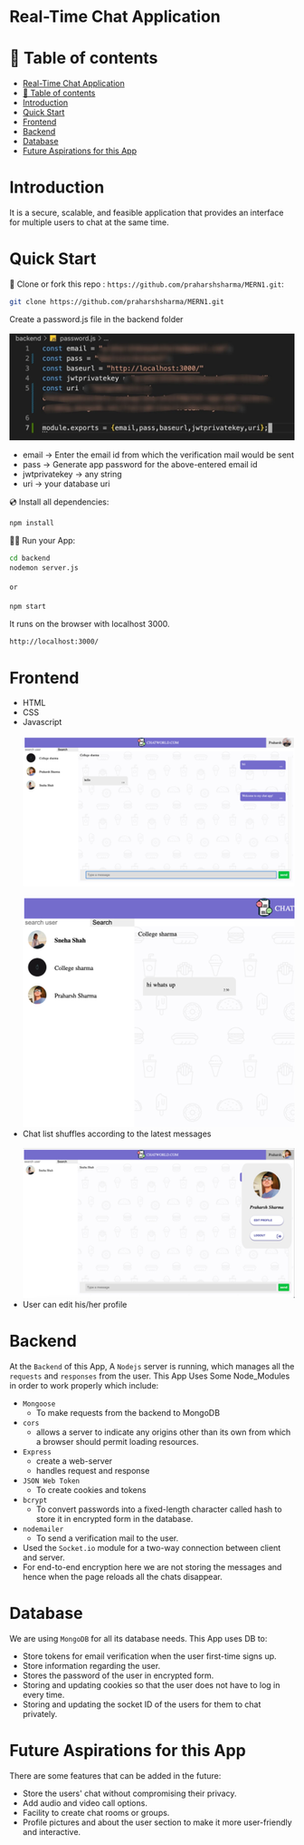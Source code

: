 # Real-Time Chat Application

# 🧭 Table of contents

- [Real-Time Chat Application](#real-time-chat-application)
- [🧭 Table of contents](#-table-of-contents)
- [Introduction](#introduction)
- [Quick Start](#quick-start)
- [Frontend](#frontend)
- [Backend](#backend)
- [Database](#database)
- [Future Aspirations for this App](#future-aspirations-for-this-app)

# Introduction

It is a secure, scalable, and feasible application that provides an interface for multiple users to chat at the same time.

# Quick Start 

📄 Clone or fork this repo :
`https://github.com/praharshsharma/MERN1.git`:

```sh
git clone https://github.com/praharshsharma/MERN1.git
```
Create a password.js file in the backend folder<br><br>
![](frontend/images/demo4.jpeg)<br>
- email -> Enter the email id from which the verification mail would be sent
- pass -> Generate app password for the above-entered email id
- jwtprivatekey -> any string
- uri -> your database uri

💿 Install all dependencies:

```sh
npm install
```

🚴‍♂️ Run your App:

```sh
cd backend
nodemon server.js

or

npm start

```
It runs on the browser with localhost 3000.
```sh
http://localhost:3000/
```

# Frontend

 - HTML<br>
 - CSS<br>
 - Javascript<br><br>
 ![](frontend/images/demo.png)<br><br>
 ![](frontend/images/demo2.png)<br>
 - Chat list shuffles according to the latest messages<br><br>
 ![](frontend/images/demo3.png)<br>
 - User can edit his/her profile

  
# Backend

  At the `Backend` of this App, A `Nodejs` server is running, which manages all the `requests` and `responses` from the user. 
This App Uses Some Node_Modules in order to work properly which include:
- `Mongoose`
  - To make requests from the backend to MongoDB
- `cors`
    - allows a server to indicate any origins other than its own from which a browser should permit loading resources.
- `Express`
  - create a web-server
  - handles request and response
- `JSON Web Token`
  - To create cookies and tokens
- `bcrypt`
  - To convert passwords into a fixed-length character called hash to store it in encrypted form in the database.
- `nodemailer`
  - To send a verification mail to the user.
- Used the `Socket.io` module for a two-way connection between client and server.
- For end-to-end encryption here we are not storing the messages and hence when the page reloads all the chats disappear.

# Database

We are using `MongoDB` for all its database needs. This App uses DB to:
 
 - Store tokens for email verification when the user first-time signs up.
 - Store information regarding the user.
 - Stores the password of the user in encrypted form. 
 - Storing and updating cookies so that the user does not have to log in every time.
 - Storing and updating the socket ID of the users for them to chat privately.

# Future Aspirations for this App

There are some features that can be added in the future:
- Store the users' chat without compromising their privacy.
- Add audio and video call options.
- Facility to create chat rooms or groups.
- Profile pictures and about the user section to make it more user-friendly and interactive.
 
